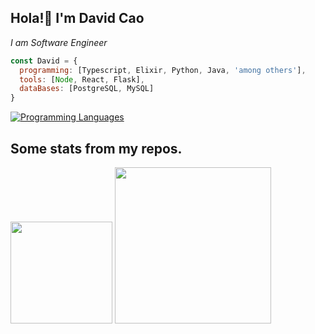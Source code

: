<h2>  Hola!👋  I'm David Cao </h2>
<p><em>I am Software Engineer
</em></p>


```javascript
const David = {
  programming: [Typescript, Elixir, Python, Java, 'among others'],
  tools: [Node, React, Flask],
  dataBases: [PostgreSQL, MySQL]
}
```
[![Programming Languages](https://skillicons.dev/icons?i=,js,ts,bash,py,elixir,c,rust)](https://skillicons.dev)


## Some stats from my repos.

<img height="163" src="https://github-readme-stats.vercel.app/api/top-langs/?username=davecaos&theme=dark&hide_border=false&include_all_commits=true&count_private=true&layout=compact" />
<img height="250" src="https://github-contributor-stats.vercel.app/api?username=davecaos&limit=5&theme=dark&combine_all_yearly_contributions=true" />
<!--
**davecaos/davecaos** is a ✨ _special_ ✨ repository because its `README.md` (this file) appears on your GitHub profile.

Here are some ideas to get you started:

- 🔭 I’m currently working on ...
- 🌱 I’m currently learning ...
- 👯 I’m looking to collaborate on ...
- 🤔 I’m looking for help with ...
- 💬 Ask me about ...
- 📫 How to reach me: ...
- 😄 Pronouns: ...
- ⚡ Fun fact: ...
-->
